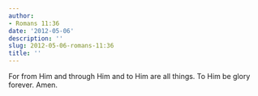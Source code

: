 ```yaml
---
author:
- Romans 11:36
date: '2012-05-06'
description: ''
slug: 2012-05-06-romans-11:36
title: ''
---
```

For from Him and through Him and to Him are all things. To Him be glory forever. Amen.



